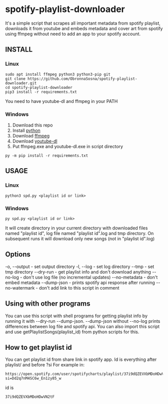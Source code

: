 # spotify-playlist-downloader
It's a simple script that scrapes all important metadata from spotify playlist, downloads it from youtube and embeds metadata and cover art from spotify using ffmpeg without need to add an app to your spotify account.
## INSTALL
### Linux
```
sudo apt install ffmpeg python3 python3-pip git
git clone https://github.com/ObronnaSosna/spotify-playlist-downloader.git
cd spotify-playlist-downloader
pip3 install -r requirements.txt
```
You need to have youtube-dl and ffmpeg in your PATH
### Windows
1. Download this repo
2. Install [python](https://www.python.org/downloads/)
3. Download [ffmpeg](https://ffmpeg.org/download.html)
4. Download [youtube-dl](http://ytdl-org.github.io/youtube-dl/download.html)
5. Put ffmpeg.exe and youtube-dl.exe in script directory
```
py -m pip install -r requirements.txt

```
## USAGE
### Linux
```
python3 spd.py <playlist id or link>
```
### Windows
```
py spd.py <playlist id or link>
```
It will create directory in your current directory with downloaded files named "playlist id", log file named "playlist id".log and tmp directory.
On subsequent runs it will download only new songs (not in "playlist id".log)
## Options
-o, --output - set output directory
-l, --log - set log directory
--tmp - set tmp directory
--dry-run - get playlist info and don't download anything
--no-log - don't use log file (no incremental updates)
--no-metadata - don't embed metadata
--dump-json - prints spotify api response after running
--no-watermark - don't add link to this script in comment
## Using with other programs
You can use this script with shell programs for getting playlist info by running it with --dry-run --dump-json.
--dump-json without --no-log prints differences between log file and spotify api. 
You can also import this script and use getPlaylistSongs(playlist_id) from python scripts for this.
## How to get playlist id
You can get playlist id from share link in spotify app. Id is everything after playlist/ and before ?si
For example in:
```
https://open.spotify.com/user/spotifycharts/playlist/37i9dQZEVXbMDoHDwVN2tF?si=Dd2q7nM4SC6w_En1zy85_w
```
id is
```
37i9dQZEVXbMDoHDwVN2tF
```
